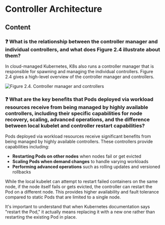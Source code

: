 # Controller Architecture

## Content

### ❓ What is the relationship between the controller manager and individual controllers, and what does Figure 2.4 illustrate about them?
In cloud-managed Kubernetes, K8s also runs a controller manager that is responsible for spawning and managing the individual controllers. Figure 2.4 gives a high-level overview of the controller manager and controllers.

![Figure 2.4. Controller manager and controllers](media/figure2-4.png)

### ❓ What are the key benefits that Pods deployed via workload resources receive from being managed by highly available controllers, including their specific capabilities for node recovery, scaling, advanced operations, and the difference between local kubelet and controller restart capabilities?
Pods deployed via workload resources receive significant benefits from being managed by highly available controllers. These controllers provide capabilities including:

- **Restarting Pods on other nodes** when nodes fail or get evicted
- **Scaling Pods when demand changes** to handle varying workloads
- **Performing advanced operations** such as rolling updates and versioned rollbacks

While the local kubelet can attempt to restart failed containers on the same node, if the node itself fails or gets evicted, the controller can restart the Pod on a different node. This provides higher availability and fault tolerance compared to static Pods that are limited to a single node.

It's important to understand that when Kubernetes documentation says "restart the Pod," it actually means replacing it with a new one rather than restarting the existing Pod in place.

